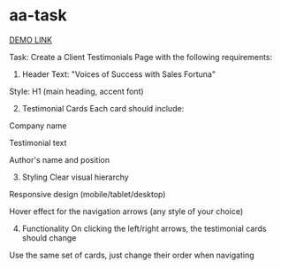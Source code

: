 # aa-task

[DEMO LINK](https://aa-task-theta.vercel.app/)
  
Task:
Create a Client Testimonials Page with the following requirements:

1) Header
Text: "Voices of Success with Sales Fortuna"

Style: H1 (main heading, accent font)

2) Testimonial Cards
Each card should include:

Company name

Testimonial text

Author's name and position

3) Styling
Clear visual hierarchy

Responsive design (mobile/tablet/desktop)

Hover effect for the navigation arrows (any style of your choice)

4) Functionality
On clicking the left/right arrows, the testimonial cards should change

Use the same set of cards, just change their order when navigating
